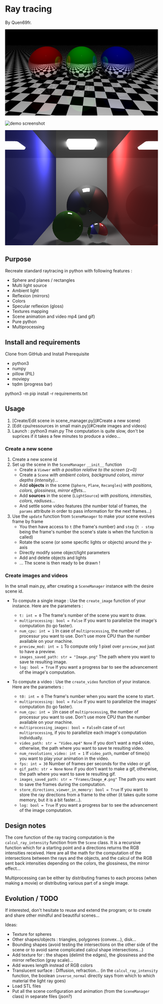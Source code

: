 # Ray tracing

By Quen69fr.

![demo screenshot](Results/ChessBoard1.png)

![demo screenshot](Results/RevolvingSpheresStep1.gif)

![demo screenshot](Results/LightBlock.png)

## Purpose

Recreate standard raytracing in python with following features :

* Sphere and planes / rectangles
* Multi light source
* Ambient light
* Reflexion (mirrors)
* Colors
* Specular reflexion (gloss)
* Textures mapping
* Scene animation and video mp4 (and gif)
* Pure python
* Multiprocessing

## Install and requirements

Clone from GitHub and Install Prerequisite
* python3
* numpy
* pillow (PIL)
* moviepy
* tqdm (progress bar)

python3 -m pip install -r requirements.txt

## Usage

1. [Create/Edit scene in scene_manager.py](#Create a new scene)
2. [Edit cpu/ressources in small main.py](#Create images and videos)
3. Launch : python3 main.py
The computation is quite slow, don't be suprices if it takes a few minutes to produce a video...

### Create a new scene

1. Create a new scene id
2. Set up the scene in the `SceneManager` `__init__` function
   * Create a `Viewer` _with a position relative to the screen (z=0)_
   * Create a `Scene` _with ambient colors, background colors, mirror depths (intensity)..._
   * Add __objects__ in the scene (`Sphere`, `Plane`, `Recangles`) _with positions, colors, glossiness,
mirror effets..._
   * Add __sources__ in the scene (`LightSource`) _with positions, intensities, colors, radiuses..._
   * And settle some video features (the number total of frames, the `params` attribute in order to pass information
for the next frames...)
3. Use the `update` function from `SceneManager` to make your scene evolves frame by frame
   * You then have access to `t` (the frame's number) and 
`step` (`t - step` being the frame's number the scene's state is when the function is called)
   * Rotate the scene (or some specific lights or objects) around the y-axis
   * Directly modify some object/light parameters
   * Add and delete objects and lights
   * ...
The scene is then ready to be drawn !

### Create images and videos

In the small main.py, after creating a `SceneManager` instance with the desire scene id.
* To compute a single image : Use the `create_image` function of your instance. Here are the parameters :
  * `t: int = 0` The frame's number of the scene you want to draw.
  * `multiprocessing: bool = False` If you want to parallelize the image's computation (to go faster). 
  * `num_cpu: int = 1` In case of `multiprocessing`, the number of processur you want to use.
Don't use more CPU than the number available on your machine.
  * `preview_mod: int = 1` To compute only 1 pixel over `preview_mod` just to have a preview.
  * `images_saved_path: str = "Image.png"` The path where you want to save te resulting image.
  * `log: bool = True` If you want a progress bar to see the advancement of the image's computation.

* To compute a video : Use the `create_video` function of your instance. Here are the parameters :
  * `t0: int = 0` The frame's number when you want the scene to start.
  * `multiprocessing: bool = False` If you want to parallelize the images' computation (to go faster).
  * `num_cpu: int = 1`In case of `multiprocessing`, the number of processur you want to use.
Don't use more CPU than the number available on your machine.
  * `multiprocessing_images: bool = False`In case of `not multiprocessing`, if you to parallelize each image's 
computation individually.
  * `video_path: str = "Video.mp4"` `None` if you don't want a mp4 video, otherwise, the path where you want to save te 
resulting video.
  * `num_revolutions_video: int = 1` If `video_path`, number of time(s) you want to play your animation in the video.
  * `fps: int = 30` Number of frames per seconds for the video or gif.
  * `gif_path: str = None` `None` if you don't want to make a gif, otherwise, the path where you want to save te 
resulting gif.
  * `images_saved_path: str = "Frames/Image_#.png"` The path you want to save the frames during the computation.
  * `store_directions_viewer_in_memory: bool = True` If you want to store the ray directions from a frame to the other
(it takes quite some memory, but it is a bit faster...).
  * `log: bool = True` If you want a progress bar to see the advancement of the image computation.

## Design notes

The core function of the ray tracing computation is the `calcul_ray_intensity` function from the `Scene` class.
It is a recursive function which for a starting point and a directions returns the RGB intensities received.
Here are all the math for the computation of the intersections between the rays and the objects,
and the calcul of the RGB sent back intensities depending on the colors, the glossiness, the mirror effect...

Multiprocessing can be either by distributing frames to each process (when making a movie)
or distributing various part of a single image.

## Evolution / TODO

If interested, don't hesitate to reuse and extend the program; 
or to create and share other mindful and beautiful scenes...

Ideas:
* Texture for spheres
* Other shapes/objects : triangles, polygones (convex...), disk...
* Bounding shapes (avoid testing the intersections on the other side of the scene or to avoid same complicated calcul 
shape intersections...)
* Add texture for : the shapes (delimit the edges), the glossiness and the mirror reflection (gray scale)...
* Add waves length instead of RGB colors
* Translucent surface : Diffusion, refraction... (in the `calcul_ray_intensity` function, the boolean `inverse_normal`
directly says from which to which material the light ray goes)
* Load STL files
* Put all the scene configuration and animation (from the `SceneManager` class) in separate files (json?)
